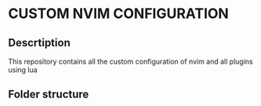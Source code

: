 # CUSTOM NVIM CONFIGURATION

## Descrtiption
This repository contains all the custom configuration of nvim and all plugins
using lua

## Folder structure

